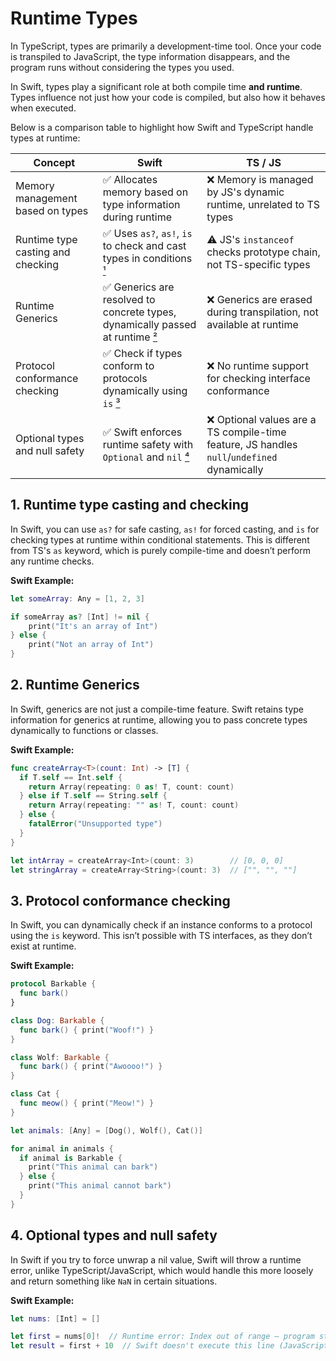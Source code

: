 # Runtime Types

In TypeScript, types are primarily a development-time tool. Once your code is transpiled to JavaScript, the type information disappears, and the program runs without considering the types you used.

In Swift, types play a significant role at both compile time **and runtime**. Types influence not just how your code is compiled, but also how it behaves when executed.

Below is a comparison table to highlight how Swift and TypeScript handle types at runtime:

| Concept                                         | Swift                                                                 | TS / JS                                                                                      |
|-----------------------------------------------------|-----------------------------------------------------------------------|----------------------------------------------------------------------------------------------|
| Memory management based on types                    | ✅ Allocates memory based on type information during runtime          | ❌ Memory is managed by JS's dynamic runtime, unrelated to TS types                         |
| Runtime type casting and checking                  | ✅ Uses `as?`, `as!`, `is` to check and cast types in conditions [¹](#_1-runtime-type-casting-and-checking)      | ⚠️ JS's `instanceof` checks prototype chain, not TS-specific types                               |
| Runtime Generics        | ✅ Generics are resolved to concrete types, dynamically passed at runtime [²](#_2-runtime-generics) | ❌ Generics are erased during transpilation, not available at runtime                   |
| Protocol conformance checking                      | ✅ Check if types conform to protocols dynamically using `is` [³](#_3-protocol-conformance-checking)         | ❌ No runtime support for checking interface conformance                                    |
| Optional types and null safety                     | ✅ Swift enforces runtime safety with `Optional` and `nil` [⁴](#_4-optional-types-and-null-safety)            | ❌ Optional values are a TS compile-time feature, JS handles `null`/`undefined` dynamically |

## 1. Runtime type casting and checking

In Swift, you can use `as?` for safe casting, `as!` for forced casting, and `is` for checking types at runtime within conditional statements. This is different from TS's `as` keyword, which is purely compile-time and doesn’t perform any runtime checks.

**Swift Example:**

```swift
let someArray: Any = [1, 2, 3]

if someArray as? [Int] != nil {
    print("It's an array of Int")
} else {
    print("Not an array of Int")
}
```

## 2. Runtime Generics

In Swift, generics are not just a compile-time feature. Swift retains type information for generics at runtime, allowing you to pass concrete types dynamically to functions or classes.

**Swift Example:**

```swift
func createArray<T>(count: Int) -> [T] {
  if T.self == Int.self {
    return Array(repeating: 0 as! T, count: count)
  } else if T.self == String.self {
    return Array(repeating: "" as! T, count: count)
  } else {
    fatalError("Unsupported type")
  }
}

let intArray = createArray<Int>(count: 3)        // [0, 0, 0]
let stringArray = createArray<String>(count: 3)  // ["", "", ""]
```

## 3. Protocol conformance checking

In Swift, you can dynamically check if an instance conforms to a protocol using the `is` keyword. This isn’t possible with TS interfaces, as they don’t exist at runtime.

**Swift Example:**

```swift
protocol Barkable {
  func bark()
}

class Dog: Barkable {
  func bark() { print("Woof!") }
}

class Wolf: Barkable {
  func bark() { print("Awoooo!") }
}

class Cat {
  func meow() { print("Meow!") }
}

let animals: [Any] = [Dog(), Wolf(), Cat()]

for animal in animals {
  if animal is Barkable {
    print("This animal can bark")
  } else {
    print("This animal cannot bark")
  }
}
```

## 4. Optional types and null safety

In Swift if you try to force unwrap a nil value, Swift will throw a runtime error, unlike TypeScript/JavaScript, which would handle this more loosely and return something like `NaN` in certain situations.

**Swift Example:**

```swift
let nums: [Int] = []

let first = nums[0]!  // Runtime error: Index out of range — program stops execution
let result = first + 10  // Swift doesn't execute this line (JavaScript would return `NaN` here)
```
